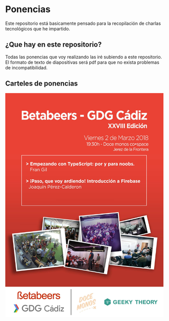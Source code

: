 # Ponencias

Este repositorio está basicamente pensado para la recopilación de charlas tecnológicos que he impartido.

## ¿Que hay en este repositorio?

Todas las ponencias que voy realizando las iré subiendo a este repositorio.
El formato de texto de diapositivas será pdf para que no exista problemas de incompatibilidad.

## Carteles de ponencias

<img src="https://github.com/joaquinpco/Talks/blob/master/28164997_2093070250924688_8953911105886044902_o.jpg" width="500">
